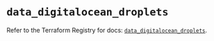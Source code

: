 # `data_digitalocean_droplets`

Refer to the Terraform Registry for docs: [`data_digitalocean_droplets`](https://registry.terraform.io/providers/digitalocean/digitalocean/2.41.0/docs/data-sources/droplets).
